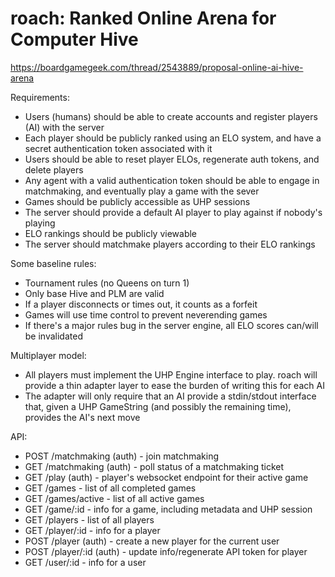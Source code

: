 roach: Ranked Online Arena for Computer Hive
============================================

https://boardgamegeek.com/thread/2543889/proposal-online-ai-hive-arena

Requirements:
* Users (humans) should be able to create accounts and register players (AI)
  with the server
* Each player should be publicly ranked using an ELO system, and have a secret
  authentication token associated with it
* Users should be able to reset player ELOs, regenerate auth tokens, and
  delete players
* Any agent with a valid authentication token should be able to engage in
  matchmaking, and eventually play a game with the sever
* Games should be publicly accessible as UHP sessions
* The server should provide a default AI player to play against if nobody's
  playing
* ELO rankings should be publicly viewable
* The server should matchmake players according to their ELO rankings

Some baseline rules:
* Tournament rules (no Queens on turn 1)
* Only base Hive and PLM are valid
* If a player disconnects or times out, it counts as a forfeit
* Games will use time control to prevent neverending games
* If there's a major rules bug in the server engine, all ELO scores can/will be
  invalidated

Multiplayer model:
* All players must implement the UHP Engine interface to play. roach will
  provide a thin adapter layer to ease the burden of writing this for each AI
* The adapter will only require that an AI provide a stdin/stdout interface
  that, given a UHP GameString (and possibly the remaining time), provides the
  AI's next move

API:
* POST /matchmaking (auth) - join matchmaking
* GET /matchmaking (auth) - poll status of a matchmaking ticket
* GET /play (auth) - player's websocket endpoint for their active game
* GET /games - list of all completed games
* GET /games/active - list of all active games
* GET /game/:id - info for a game, including metadata and UHP session
* GET /players - list of all players
* GET /player/:id - info for a player
* POST /player (auth) - create a new player for the current user
* POST /player/:id (auth) - update info/regenerate API token for player
* GET /user/:id - info for a user
